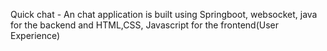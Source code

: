 Quick chat - An chat application is built using Springboot, websocket, java for the backend and HTML,CSS, Javascript for the frontend(User Experience)
